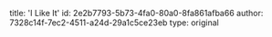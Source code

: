 title: 'I Like It'
id: 2e2b7793-5b73-4fa0-80a0-8fa861afba66
author: 7328c14f-7ec2-4511-a24d-29a1c5ce23eb
type: original
